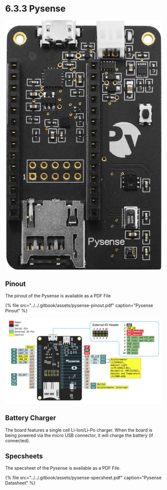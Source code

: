 # 6.3.3 Pysense

![](../../.gitbook/assets/pysense.png)

## Pinout

The pinout of the Pysense is available as a PDF File

{% file src="../../.gitbook/assets/pysense-pinout.pdf" caption="Pysense Pinout" %}

![](../../.gitbook/assets/pysense-pinout%20%281%29.png)

## Battery Charger

The board features a single cell Li-Ion/Li-Po charger. When the board is being powered via the micro USB connector, it will charge the battery \(if connected\).

## Specsheets

The specsheet of the Pysense is available as a PDF File.

{% file src="../../.gitbook/assets/pysense-specsheet.pdf" caption="Pysense Datasheet" %}

